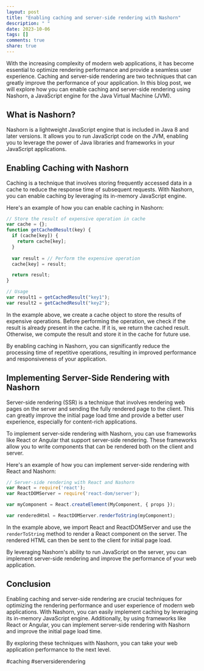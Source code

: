 ```yaml
---
layout: post
title: "Enabling caching and server-side rendering with Nashorn"
description: " "
date: 2023-10-06
tags: []
comments: true
share: true
---
```


With the increasing complexity of modern web applications, it has become essential to optimize rendering performance and provide a seamless user experience. Caching and server-side rendering are two techniques that can greatly improve the performance of your application. In this blog post, we will explore how you can enable caching and server-side rendering using Nashorn, a JavaScript engine for the Java Virtual Machine (JVM).

## What is Nashorn?

Nashorn is a lightweight JavaScript engine that is included in Java 8 and later versions. It allows you to run JavaScript code on the JVM, enabling you to leverage the power of Java libraries and frameworks in your JavaScript applications.

## Enabling Caching with Nashorn

Caching is a technique that involves storing frequently accessed data in a cache to reduce the response time of subsequent requests. With Nashorn, you can enable caching by leveraging its in-memory JavaScript engine.

Here's an example of how you can enable caching in Nashorn:

```javascript
// Store the result of expensive operation in cache
var cache = {};
function getCachedResult(key) {
  if (cache[key]) {
    return cache[key];
  }
  
  var result = // Perform the expensive operation
  cache[key] = result;

  return result;
}

// Usage
var result1 = getCachedResult("key1");
var result2 = getCachedResult("key2");
```

In the example above, we create a cache object to store the results of expensive operations. Before performing the operation, we check if the result is already present in the cache. If it is, we return the cached result. Otherwise, we compute the result and store it in the cache for future use.

By enabling caching in Nashorn, you can significantly reduce the processing time of repetitive operations, resulting in improved performance and responsiveness of your application.

## Implementing Server-Side Rendering with Nashorn

Server-side rendering (SSR) is a technique that involves rendering web pages on the server and sending the fully rendered page to the client. This can greatly improve the initial page load time and provide a better user experience, especially for content-rich applications.

To implement server-side rendering with Nashorn, you can use frameworks like React or Angular that support server-side rendering. These frameworks allow you to write components that can be rendered both on the client and server.

Here's an example of how you can implement server-side rendering with React and Nashorn:

```javascript
// Server-side rendering with React and Nashorn
var React = require('react');
var ReactDOMServer = require('react-dom/server');

var myComponent = React.createElement(MyComponent, { props });

var renderedHtml = ReactDOMServer.renderToString(myComponent);
```

In the example above, we import React and ReactDOMServer and use the `renderToString` method to render a React component on the server. The rendered HTML can then be sent to the client for initial page load.

By leveraging Nashorn's ability to run JavaScript on the server, you can implement server-side rendering and improve the performance of your web application.

## Conclusion

Enabling caching and server-side rendering are crucial techniques for optimizing the rendering performance and user experience of modern web applications. With Nashorn, you can easily implement caching by leveraging its in-memory JavaScript engine. Additionally, by using frameworks like React or Angular, you can implement server-side rendering with Nashorn and improve the initial page load time.

By exploring these techniques with Nashorn, you can take your web application performance to the next level.

#caching #serversiderendering